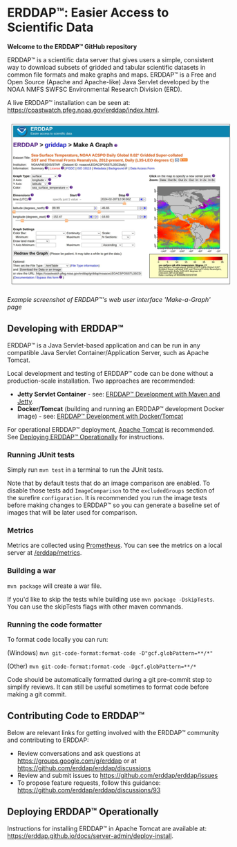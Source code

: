 # ERDDAP&trade;: Easier Access to Scientific Data

**Welcome to the ERDDAP&trade; GitHub repository** 

ERDDAP&trade; is a scientific data server that gives users a simple, consistent way to download subsets of gridded and tabular scientific datasets in common file formats and make graphs and maps.  ERDDAP&trade; is a Free and Open Source (Apache and Apache-like) Java Servlet developed by the NOAA NMFS SWFSC Environmental Research Division (ERD).

A live ERDDAP&trade; installation can be seen at: https://coastwatch.pfeg.noaa.gov/erddap/index.html.

<div style="width: 100%; clear: both; align: center"><img src="development/images/erddap_sst_graph.jpg" alt="ERDDAP SST data example graph page" width="650" style="margin: 10px; border-width: 1px; border-style: solid; border-color: grey" /></div>

*Example screenshot of ERDDAP&trade;'s web user interface 'Make-a-Graph' page*


## Developing with ERDDAP&trade;

ERDDAP&trade; is a Java Servlet-based application and can be run in any compatible Java Servlet Container/Application Server, such as Apache Tomcat.

Local development and testing of ERDDAP&trade; code can be done without a production-scale installation.  Two approaches are recommended:

* **Jetty Servlet Container** - see: [ERDDAP&trade; Development with Maven and Jetty](./development/jetty/).
* **Docker/Tomcat** (building and running an ERDDAP&trade; development Docker image) - see: [ERDDAP&trade; Development with Docker/Tomcat](./DOCKER.md)

For operational ERDDAP&trade; deployment, [Apache Tomcat](https://tomcat.apache.org/) is recommended.  See [Deploying ERDDAP&trade; Operationally](#deploying-erddap-operationally) for instructions.


### Running JUnit tests

Simply run `mvn test` in a terminal to run the JUnit tests.

Note that by default tests that do an image comparison are enabled. To disable those tests add `ImageComparison` to the `excludedGroups` section of the surefire `configuration`. It is recommended you run the image tests before making changes to ERDDAP&trade; so you can generate a baseline set of images that will be later used for comparison.

### Metrics

Metrics are collected using [Prometheus](https://prometheus.github.io/client_java/). You can see the metrics on a local server at [/erddap/metrics](http://localhost:8080/erddap/metrics?debug=text).

### Building a war

`mvn package` will create a war file. 

If you'd like to skip the tests while building use `mvn package -DskipTests`. You can use the skipTests flags with other maven commands.

### Running the code formatter

To format code locally you can run:

(Windows)
`mvn git-code-format:format-code -D"gcf.globPattern=**/*"`

(Other)
`mvn git-code-format:format-code -Dgcf.globPattern=**/*`

Code should be automatically formatted during a git pre-commit step to simplify reviews. It can still be useful sometimes to format code before making a git commit.

## Contributing Code to ERDDAP&trade;

Below are relevant links for getting involved with the ERDDAP&trade; community and contributing to ERDDAP:

* Review conversations and ask questions at https://groups.google.com/g/erddap or at https://github.com/erddap/erddap/discussions
* Review and submit issues to https://github.com/erddap/erddap/issues
* To propose feature requests, follow this guidance: https://github.com/erddap/erddap/discussions/93


## Deploying ERDDAP&trade; Operationally

Instructions for installing ERDDAP&trade; in Apache Tomcat are available at: https://erddap.github.io/docs/server-admin/deploy-install.
